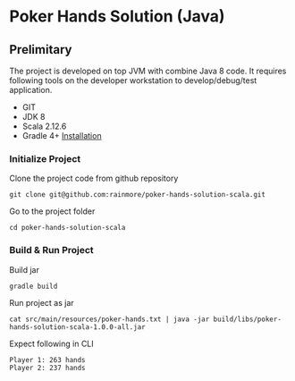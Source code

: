 # Poker Hands Solution (Java)


## Prelimitary

The project is developed on top JVM with combine Java 8 code. It requires following tools on the developer workstation to develop/debug/test application.

* GIT
* JDK 8
* Scala 2.12.6
* Gradle 4+ [Installation](https://gradle.org/install/)

### Initialize Project
 
Clone the project code from github repository
```
git clone git@github.com:rainmore/poker-hands-solution-scala.git
```

Go to the project folder
```
cd poker-hands-solution-scala
```

### Build & Run Project


Build jar

```
gradle build
```

Run project as jar

```
cat src/main/resources/poker-hands.txt | java -jar build/libs/poker-hands-solution-scala-1.0.0-all.jar
```

Expect following in CLI

```
Player 1: 263 hands
Player 2: 237 hands
```